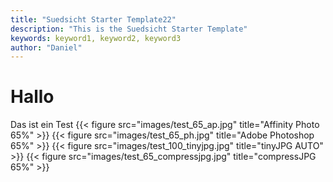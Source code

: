 ```yaml
---
title: "Suedsicht Starter Template22"
description: "This is the Suedsicht Starter Template"
keywords: keyword1, keyword2, keyword3
author: "Daniel"
---
```

# Hallo

Das ist ein Test
{{< figure src="images/test_65_ap.jpg" title="Affinity Photo 65%" >}}
{{< figure src="images/test_65_ph.jpg" title="Adobe Photoshop 65%" >}}
{{< figure src="images/test_100_tinyjpg.jpg" title="tinyJPG AUTO" >}}
{{< figure src="images/test_65_compressjpg.jpg" title="compressJPG 65%" >}}
